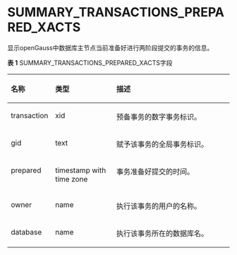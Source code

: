 # SUMMARY\_TRANSACTIONS\_PREPARED\_XACTS

显示openGauss中数据库主节点当前准备好进行两阶段提交的事务的信息。

**表 1**  SUMMARY\_TRANSACTIONS\_PREPARED\_XACTS字段

<a name="zh-cn_topic_0237122651_table197101527548"></a>
<table><thead align="left"><tr id="zh-cn_topic_0237122651_row97341220546"><th class="cellrowborder" valign="top" width="18.57814218578142%" id="mcps1.2.4.1.1"><p id="zh-cn_topic_0237122651_p1673432175419"><a name="zh-cn_topic_0237122651_p1673432175419"></a><a name="zh-cn_topic_0237122651_p1673432175419"></a><strong id="zh-cn_topic_0237122651_b1734202195410"><a name="zh-cn_topic_0237122651_b1734202195410"></a><a name="zh-cn_topic_0237122651_b1734202195410"></a>名称</strong></p>
</th>
<th class="cellrowborder" valign="top" width="27.777222277772225%" id="mcps1.2.4.1.2"><p id="zh-cn_topic_0237122651_p673419216541"><a name="zh-cn_topic_0237122651_p673419216541"></a><a name="zh-cn_topic_0237122651_p673419216541"></a><strong id="zh-cn_topic_0237122651_b473415265418"><a name="zh-cn_topic_0237122651_b473415265418"></a><a name="zh-cn_topic_0237122651_b473415265418"></a>类型</strong></p>
</th>
<th class="cellrowborder" valign="top" width="53.64463553644635%" id="mcps1.2.4.1.3"><p id="zh-cn_topic_0237122651_p13734162175415"><a name="zh-cn_topic_0237122651_p13734162175415"></a><a name="zh-cn_topic_0237122651_p13734162175415"></a><strong id="zh-cn_topic_0237122651_b1073418218549"><a name="zh-cn_topic_0237122651_b1073418218549"></a><a name="zh-cn_topic_0237122651_b1073418218549"></a>描述</strong></p>
</th>
</tr>
</thead>
<tbody><tr id="zh-cn_topic_0237122651_row473422205412"><td class="cellrowborder" valign="top" width="18.57814218578142%" headers="mcps1.2.4.1.1 "><p id="zh-cn_topic_0237122651_p127341324542"><a name="zh-cn_topic_0237122651_p127341324542"></a><a name="zh-cn_topic_0237122651_p127341324542"></a>transaction</p>
</td>
<td class="cellrowborder" valign="top" width="27.777222277772225%" headers="mcps1.2.4.1.2 "><p id="zh-cn_topic_0237122651_p5734728543"><a name="zh-cn_topic_0237122651_p5734728543"></a><a name="zh-cn_topic_0237122651_p5734728543"></a>xid</p>
</td>
<td class="cellrowborder" valign="top" width="53.64463553644635%" headers="mcps1.2.4.1.3 "><p id="zh-cn_topic_0237122651_p47346210543"><a name="zh-cn_topic_0237122651_p47346210543"></a><a name="zh-cn_topic_0237122651_p47346210543"></a>预备事务的数字事务标识。</p>
</td>
</tr>
<tr id="zh-cn_topic_0237122651_row773411212541"><td class="cellrowborder" valign="top" width="18.57814218578142%" headers="mcps1.2.4.1.1 "><p id="zh-cn_topic_0237122651_p673422105410"><a name="zh-cn_topic_0237122651_p673422105410"></a><a name="zh-cn_topic_0237122651_p673422105410"></a>gid</p>
</td>
<td class="cellrowborder" valign="top" width="27.777222277772225%" headers="mcps1.2.4.1.2 "><p id="zh-cn_topic_0237122651_p167341324544"><a name="zh-cn_topic_0237122651_p167341324544"></a><a name="zh-cn_topic_0237122651_p167341324544"></a>text</p>
</td>
<td class="cellrowborder" valign="top" width="53.64463553644635%" headers="mcps1.2.4.1.3 "><p id="zh-cn_topic_0237122651_p17352210544"><a name="zh-cn_topic_0237122651_p17352210544"></a><a name="zh-cn_topic_0237122651_p17352210544"></a>赋予该事务的全局事务标识。</p>
</td>
</tr>
<tr id="zh-cn_topic_0237122651_row14735829544"><td class="cellrowborder" valign="top" width="18.57814218578142%" headers="mcps1.2.4.1.1 "><p id="zh-cn_topic_0237122651_p177354210542"><a name="zh-cn_topic_0237122651_p177354210542"></a><a name="zh-cn_topic_0237122651_p177354210542"></a>prepared</p>
</td>
<td class="cellrowborder" valign="top" width="27.777222277772225%" headers="mcps1.2.4.1.2 "><p id="zh-cn_topic_0237122651_p3735172175412"><a name="zh-cn_topic_0237122651_p3735172175412"></a><a name="zh-cn_topic_0237122651_p3735172175412"></a>timestamp with time zone</p>
</td>
<td class="cellrowborder" valign="top" width="53.64463553644635%" headers="mcps1.2.4.1.3 "><p id="zh-cn_topic_0237122651_p14735124542"><a name="zh-cn_topic_0237122651_p14735124542"></a><a name="zh-cn_topic_0237122651_p14735124542"></a>事务准备好提交的时间。</p>
</td>
</tr>
<tr id="zh-cn_topic_0237122651_row37355255413"><td class="cellrowborder" valign="top" width="18.57814218578142%" headers="mcps1.2.4.1.1 "><p id="zh-cn_topic_0237122651_p47351628548"><a name="zh-cn_topic_0237122651_p47351628548"></a><a name="zh-cn_topic_0237122651_p47351628548"></a>owner</p>
</td>
<td class="cellrowborder" valign="top" width="27.777222277772225%" headers="mcps1.2.4.1.2 "><p id="zh-cn_topic_0237122651_p1473518295416"><a name="zh-cn_topic_0237122651_p1473518295416"></a><a name="zh-cn_topic_0237122651_p1473518295416"></a>name</p>
</td>
<td class="cellrowborder" valign="top" width="53.64463553644635%" headers="mcps1.2.4.1.3 "><p id="zh-cn_topic_0237122651_p97351324546"><a name="zh-cn_topic_0237122651_p97351324546"></a><a name="zh-cn_topic_0237122651_p97351324546"></a>执行该事务的用户的名称。</p>
</td>
</tr>
<tr id="zh-cn_topic_0237122651_row373517219544"><td class="cellrowborder" valign="top" width="18.57814218578142%" headers="mcps1.2.4.1.1 "><p id="zh-cn_topic_0237122651_p1273582145419"><a name="zh-cn_topic_0237122651_p1273582145419"></a><a name="zh-cn_topic_0237122651_p1273582145419"></a>database</p>
</td>
<td class="cellrowborder" valign="top" width="27.777222277772225%" headers="mcps1.2.4.1.2 "><p id="zh-cn_topic_0237122651_p573515215548"><a name="zh-cn_topic_0237122651_p573515215548"></a><a name="zh-cn_topic_0237122651_p573515215548"></a>name</p>
</td>
<td class="cellrowborder" valign="top" width="53.64463553644635%" headers="mcps1.2.4.1.3 "><p id="zh-cn_topic_0237122651_p27352235414"><a name="zh-cn_topic_0237122651_p27352235414"></a><a name="zh-cn_topic_0237122651_p27352235414"></a>执行该事务所在的数据库名。</p>
</td>
</tr>
</tbody>
</table>

